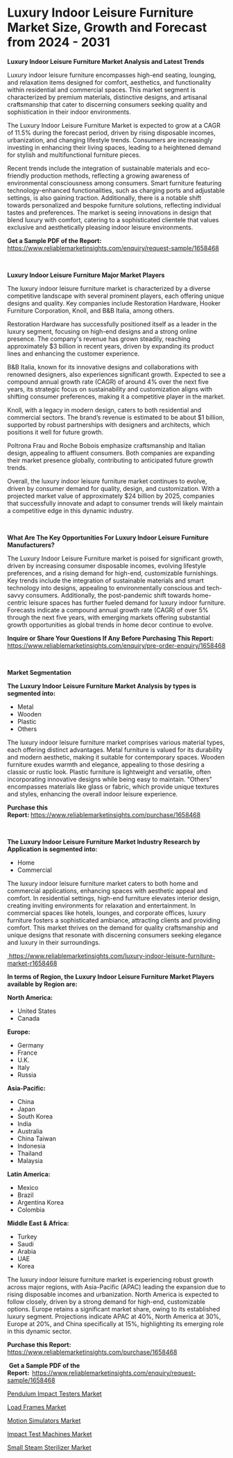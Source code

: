 <p><h1>Luxury Indoor Leisure Furniture Market Size, Growth and Forecast from 2024 - 2031</h1></p><p><strong>Luxury Indoor Leisure Furniture Market Analysis and Latest Trends</strong></p>
<p><p>Luxury indoor leisure furniture encompasses high-end seating, lounging, and relaxation items designed for comfort, aesthetics, and functionality within residential and commercial spaces. This market segment is characterized by premium materials, distinctive designs, and artisanal craftsmanship that cater to discerning consumers seeking quality and sophistication in their indoor environments.</p><p>The Luxury Indoor Leisure Furniture Market is expected to grow at a CAGR of 11.5% during the forecast period, driven by rising disposable incomes, urbanization, and changing lifestyle trends. Consumers are increasingly investing in enhancing their living spaces, leading to a heightened demand for stylish and multifunctional furniture pieces. </p><p>Recent trends include the integration of sustainable materials and eco-friendly production methods, reflecting a growing awareness of environmental consciousness among consumers. Smart furniture featuring technology-enhanced functionalities, such as charging ports and adjustable settings, is also gaining traction. Additionally, there is a notable shift towards personalized and bespoke furniture solutions, reflecting individual tastes and preferences. The market is seeing innovations in design that blend luxury with comfort, catering to a sophisticated clientele that values exclusive and aesthetically pleasing indoor leisure environments.</p></p>
<p><strong>Get a Sample PDF of the Report:&nbsp;</strong> <a href="https://www.reliablemarketinsights.com/enquiry/request-sample/1658468?utm_campaign=1583&utm_medium=2&utm_source=Github&utm_content=ia&utm_term=18102024&utm_id=luxury-indoor-leisure-furniture">https://www.reliablemarketinsights.com/enquiry/request-sample/1658468</a></p>
<p>&nbsp;</p>
<p><strong>Luxury Indoor Leisure Furniture Major Market Players</strong></p>
<p><p>The luxury indoor leisure furniture market is characterized by a diverse competitive landscape with several prominent players, each offering unique designs and quality. Key companies include Restoration Hardware, Hooker Furniture Corporation, Knoll, and B&B Italia, among others.</p><p>Restoration Hardware has successfully positioned itself as a leader in the luxury segment, focusing on high-end designs and a strong online presence. The company's revenue has grown steadily, reaching approximately $3 billion in recent years, driven by expanding its product lines and enhancing the customer experience.</p><p>B&B Italia, known for its innovative designs and collaborations with renowned designers, also experiences significant growth. Expected to see a compound annual growth rate (CAGR) of around 4% over the next five years, its strategic focus on sustainability and customization aligns with shifting consumer preferences, making it a competitive player in the market.</p><p>Knoll, with a legacy in modern design, caters to both residential and commercial sectors. The brand’s revenue is estimated to be about $1 billion, supported by robust partnerships with designers and architects, which positions it well for future growth.</p><p>Poltrona Frau and Roche Bobois emphasize craftsmanship and Italian design, appealing to affluent consumers. Both companies are expanding their market presence globally, contributing to anticipated future growth trends.</p><p>Overall, the luxury indoor leisure furniture market continues to evolve, driven by consumer demand for quality, design, and customization. With a projected market value of approximately $24 billion by 2025, companies that successfully innovate and adapt to consumer trends will likely maintain a competitive edge in this dynamic industry.</p></p>
<p>&nbsp;</p>
<p><strong>What Are The Key Opportunities For Luxury Indoor Leisure Furniture Manufacturers?</strong></p>
<p><p>The Luxury Indoor Leisure Furniture market is poised for significant growth, driven by increasing consumer disposable incomes, evolving lifestyle preferences, and a rising demand for high-end, customizable furnishings. Key trends include the integration of sustainable materials and smart technology into designs, appealing to environmentally conscious and tech-savvy consumers. Additionally, the post-pandemic shift towards home-centric leisure spaces has further fueled demand for luxury indoor furniture. Forecasts indicate a compound annual growth rate (CAGR) of over 5% through the next five years, with emerging markets offering substantial growth opportunities as global trends in home decor continue to evolve.</p></p>
<p><strong>Inquire or Share Your Questions If Any Before Purchasing This Report:</strong> <a href="https://www.reliablemarketinsights.com/enquiry/pre-order-enquiry/1658468?utm_campaign=1583&utm_medium=2&utm_source=Github&utm_content=ia&utm_term=18102024&utm_id=luxury-indoor-leisure-furniture">https://www.reliablemarketinsights.com/enquiry/pre-order-enquiry/1658468</a></p>
<p>&nbsp;</p>
<p><strong>Market Segmentation</strong></p>
<p><strong>The Luxury Indoor Leisure Furniture Market Analysis by types is segmented into:</strong></p>
<p><ul><li>Metal</li><li>Wooden</li><li>Plastic</li><li>Others</li></ul></p>
<p><p>The luxury indoor leisure furniture market comprises various material types, each offering distinct advantages. Metal furniture is valued for its durability and modern aesthetic, making it suitable for contemporary spaces. Wooden furniture exudes warmth and elegance, appealing to those desiring a classic or rustic look. Plastic furniture is lightweight and versatile, often incorporating innovative designs while being easy to maintain. "Others" encompasses materials like glass or fabric, which provide unique textures and styles, enhancing the overall indoor leisure experience.</p></p>
<p><strong>Purchase this Report:&nbsp;</strong><a href="https://www.reliablemarketinsights.com/purchase/1658468?utm_campaign=1583&utm_medium=2&utm_source=Github&utm_content=ia&utm_term=18102024&utm_id=luxury-indoor-leisure-furniture">https://www.reliablemarketinsights.com/purchase/1658468</a></p>
<p>&nbsp;</p>
<p><strong>The Luxury Indoor Leisure Furniture Market Industry Research by Application is segmented into:</strong></p>
<p><ul><li>Home</li><li>Commercial</li></ul></p>
<p><p>The luxury indoor leisure furniture market caters to both home and commercial applications, enhancing spaces with aesthetic appeal and comfort. In residential settings, high-end furniture elevates interior design, creating inviting environments for relaxation and entertainment. In commercial spaces like hotels, lounges, and corporate offices, luxury furniture fosters a sophisticated ambiance, attracting clients and providing comfort. This market thrives on the demand for quality craftsmanship and unique designs that resonate with discerning consumers seeking elegance and luxury in their surroundings.</p></p>
<p><a href="https://www.reliablemarketinsights.com/luxury-indoor-leisure-furniture-market-r1658468?utm_campaign=1583&utm_medium=2&utm_source=Github&utm_content=ia&utm_term=18102024&utm_id=luxury-indoor-leisure-furniture">&nbsp;https://www.reliablemarketinsights.com/luxury-indoor-leisure-furniture-market-r1658468</a></p>
<p><strong>In terms of Region, the Luxury Indoor Leisure Furniture Market Players available by Region are:</strong></p>
<p>
    <p> <strong> North America: </strong>
        <ul>
            <li>United States</li>
            <li>Canada</li>
        </ul>
        </p> 
    <p> <strong> Europe: </strong>
        <ul>
            <li>Germany</li>
            <li>France</li>
            <li>U.K.</li>
            <li>Italy</li>
            <li>Russia</li>
        </ul>
        </p> 
    <p> <strong> Asia-Pacific: </strong>
        <ul>
            <li>China</li>
            <li>Japan</li>
            <li>South Korea</li>
            <li>India</li>
            <li>Australia</li>
            <li>China Taiwan</li>
            <li>Indonesia</li>
            <li>Thailand</li>
            <li>Malaysia</li>
        </ul>
        </p> 
    <p> <strong> Latin America: </strong>
        <ul>
            <li>Mexico</li>
            <li>Brazil</li>
            <li>Argentina Korea</li>
            <li>Colombia</li>
        </ul>
        </p> 
    <p> <strong> Middle East & Africa: </strong>
        <ul>
            <li>Turkey</li>
            <li>Saudi</li>
            <li>Arabia</li>
            <li>UAE</li>
            <li>Korea</li>
        </ul>
    </p>
    </p>
<p><p>The luxury indoor leisure furniture market is experiencing robust growth across major regions, with Asia-Pacific (APAC) leading the expansion due to rising disposable incomes and urbanization. North America is expected to follow closely, driven by a strong demand for high-end, customizable options. Europe retains a significant market share, owing to its established luxury segment. Projections indicate APAC at 40%, North America at 30%, Europe at 20%, and China specifically at 15%, highlighting its emerging role in this dynamic sector.</p></p>
<p><strong>Purchase this Report: </strong><a href="https://www.reliablemarketinsights.com/purchase/1658468?utm_campaign=1583&utm_medium=2&utm_source=Github&utm_content=ia&utm_term=18102024&utm_id=luxury-indoor-leisure-furniture">https://www.reliablemarketinsights.com/purchase/1658468</a></p>
<p>&nbsp;<strong>Get a Sample PDF of the Report:&nbsp;&nbsp;</strong><a href="https://www.reliablemarketinsights.com/enquiry/request-sample/1658468?utm_campaign=1583&utm_medium=2&utm_source=Github&utm_content=ia&utm_term=18102024&utm_id=luxury-indoor-leisure-furniture">https://www.reliablemarketinsights.com/enquiry/request-sample/1658468</a></p>
<p><strong></strong></p>
<p><p><a href="https://www.linkedin.com/pulse/global-pendulum-impact-testers-market-trends-innovations-forward-looking-piw2c?utm_campaign=1583&utm_medium=2&utm_source=Github&utm_content=ia&utm_term=18102024&utm_id=luxury-indoor-leisure-furniture">Pendulum Impact Testers Market</a></p><p><a href="https://www.linkedin.com/pulse/market-forecasting-change-global-load-frames-dynamics-future-mhg4c?utm_campaign=1583&utm_medium=2&utm_source=Github&utm_content=ia&utm_term=18102024&utm_id=luxury-indoor-leisure-furniture">Load Frames Market</a></p><p><a href="https://www.linkedin.com/pulse/motion-simulators-market-trends-detailed-study-its-segmentation-kf7vc?utm_campaign=1583&utm_medium=2&utm_source=Github&utm_content=ia&utm_term=18102024&utm_id=luxury-indoor-leisure-furniture">Motion Simulators Market</a></p><p><a href="https://www.linkedin.com/pulse/impact-test-machines-market-evolution-future-outlook-forecasting-q8ozc?utm_campaign=1583&utm_medium=2&utm_source=Github&utm_content=ia&utm_term=18102024&utm_id=luxury-indoor-leisure-furniture">Impact Test Machines Market</a></p><p><a href="https://issuu.com/reportprime-2/docs/small-steam-sterilizer-market-size-_52dbf5722e2973?utm_campaign=1583&utm_medium=2&utm_source=Github&utm_content=ia&utm_term=18102024&utm_id=luxury-indoor-leisure-furniture">Small Steam Sterilizer Market</a></p></p>